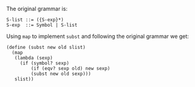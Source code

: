 The original grammar is:

```
S-list ::= ({S-exp}*)
S-exp  ::= Symbol | S-list
```

Using `map` to implement `subst` and following the original grammar we get:

```
(define (subst new old slist)
  (map
   (lambda (sexp)
     (if (symbol? sexp)
         (if (eqv? sexp old) new sexp)
         (subst new old sexp)))
   slist))
```
